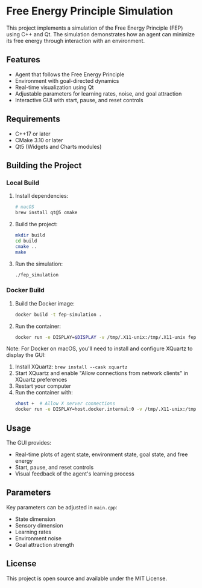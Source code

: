 # Free Energy Principle Simulation

This project implements a simulation of the Free Energy Principle (FEP) using C++ and Qt. The simulation demonstrates how an agent can minimize its free energy through interaction with an environment.

## Features

- Agent that follows the Free Energy Principle
- Environment with goal-directed dynamics
- Real-time visualization using Qt
- Adjustable parameters for learning rates, noise, and goal attraction
- Interactive GUI with start, pause, and reset controls

## Requirements

- C++17 or later
- CMake 3.10 or later
- Qt5 (Widgets and Charts modules)

## Building the Project

### Local Build

1. Install dependencies:
   ```bash
   # macOS
   brew install qt@5 cmake
   ```

2. Build the project:
   ```bash
   mkdir build
   cd build
   cmake ..
   make
   ```

3. Run the simulation:
   ```bash
   ./fep_simulation
   ```

### Docker Build

1. Build the Docker image:
   ```bash
   docker build -t fep-simulation .
   ```

2. Run the container:
   ```bash
   docker run -e DISPLAY=$DISPLAY -v /tmp/.X11-unix:/tmp/.X11-unix fep-simulation
   ```

Note: For Docker on macOS, you'll need to install and configure XQuartz to display the GUI:
1. Install XQuartz: `brew install --cask xquartz`
2. Start XQuartz and enable "Allow connections from network clients" in XQuartz preferences
3. Restart your computer
4. Run the container with:
   ```bash
   xhost +  # Allow X server connections
   docker run -e DISPLAY=host.docker.internal:0 -v /tmp/.X11-unix:/tmp/.X11-unix fep-simulation
   ```

## Usage

The GUI provides:
- Real-time plots of agent state, environment state, goal state, and free energy
- Start, pause, and reset controls
- Visual feedback of the agent's learning process

## Parameters

Key parameters can be adjusted in `main.cpp`:
- State dimension
- Sensory dimension
- Learning rates
- Environment noise
- Goal attraction strength

## License

This project is open source and available under the MIT License. 